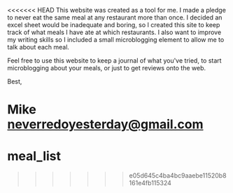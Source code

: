 <<<<<<< HEAD
This website was created as a tool for me.  I made a pledge to never eat the same meal at any restaurant more than once.  I decided an excel sheet would be inadequate and boring, so I created this site to keep track of what meals I have ate at which restaurants.  I also want to improve my writing skills so I included a small microblogging element to allow me to talk about each meal.

Feel free to use this website to keep a journal of what you've tried, to start microblogging about your meals, or just to get reviews onto the web.

Best,

Mike
neverredoyesterday@gmail.com
=======
meal_list
=========
>>>>>>> e05d645c4ba4bc9aaebe11520b8161e4fb115324
